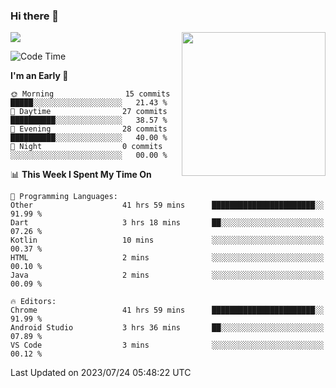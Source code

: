 ### Hi there 👋

![](https://metrics.lecoq.io/itaowu?template=classic&config.timezone=Asia%2FShanghai)
<img align='right' src="https://media.giphy.com/media/M9gbBd9nbDrOTu1Mqx/giphy.gif" width="230">

<!--START_SECTION:waka-->
![Code Time](http://img.shields.io/badge/Code%20Time-290%20hrs%2027%20mins-blue)

**I'm an Early 🐤** 

```text
🌞 Morning                15 commits          █████░░░░░░░░░░░░░░░░░░░░   21.43 % 
🌆 Daytime                27 commits          ██████████░░░░░░░░░░░░░░░   38.57 % 
🌃 Evening                28 commits          ██████████░░░░░░░░░░░░░░░   40.00 % 
🌙 Night                  0 commits           ░░░░░░░░░░░░░░░░░░░░░░░░░   00.00 % 
```


📊 **This Week I Spent My Time On** 

```text
💬 Programming Languages: 
Other                    41 hrs 59 mins      ███████████████████████░░   91.99 % 
Dart                     3 hrs 18 mins       ██░░░░░░░░░░░░░░░░░░░░░░░   07.26 % 
Kotlin                   10 mins             ░░░░░░░░░░░░░░░░░░░░░░░░░   00.37 % 
HTML                     2 mins              ░░░░░░░░░░░░░░░░░░░░░░░░░   00.10 % 
Java                     2 mins              ░░░░░░░░░░░░░░░░░░░░░░░░░   00.09 % 

🔥 Editors: 
Chrome                   41 hrs 59 mins      ███████████████████████░░   91.99 % 
Android Studio           3 hrs 36 mins       ██░░░░░░░░░░░░░░░░░░░░░░░   07.89 % 
VS Code                  3 mins              ░░░░░░░░░░░░░░░░░░░░░░░░░   00.12 % 
```


 Last Updated on 2023/07/24 05:48:22 UTC
<!--END_SECTION:waka-->

<!--
**itaowu/itaowu** is a ✨ _special_ ✨ repository because its `README.md` (this file) appears on your GitHub profile.

Here are some ideas to get you started:

- 🔭 I’m currently working on ...
- 🌱 I’m currently learning ...
- 👯 I’m looking to collaborate on ...
- 🤔 I’m looking for help with ...
- 💬 Ask me about ...
- 📫 How to reach me: ...
- 😄 Pronouns: ...
- ⚡ Fun fact: ...
-->
